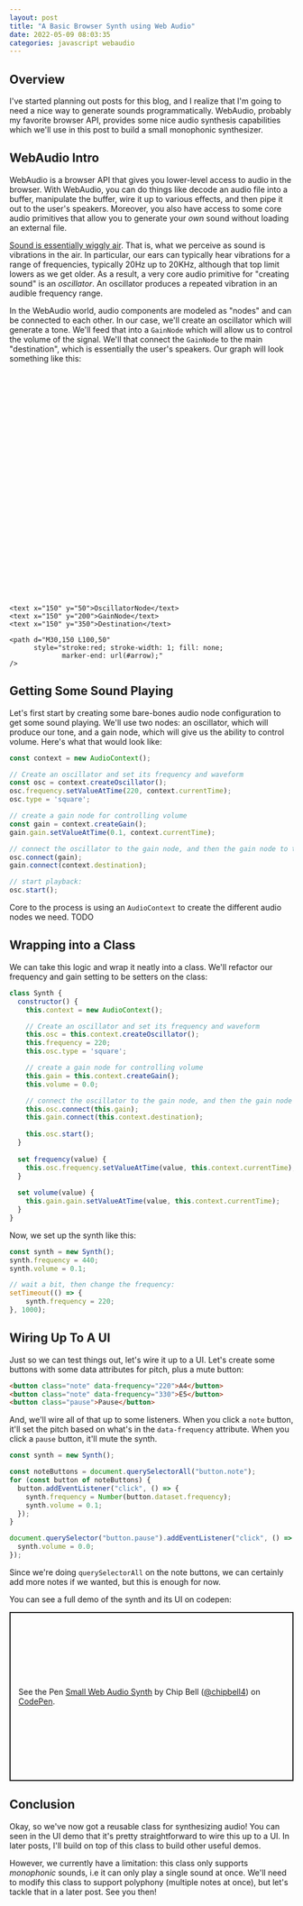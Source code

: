 ```yaml
---
layout: post
title: "A Basic Browser Synth using Web Audio"
date: 2022-05-09 08:03:35
categories: javascript webaudio
---
```


## Overview
I've started planning out posts for this blog, and I realize that I'm going to need a nice way to generate sounds programmatically.
WebAudio, probably my favorite browser API, provides some nice audio synthesis capabilities which we'll use in this post to build a small monophonic synthesizer.

## WebAudio Intro
WebAudio is a browser API that gives you lower-level access to audio in the browser.
With WebAudio, you can do things like decode an audio file into a buffer, manipulate the buffer, wire it up to various effects, and then pipe it out to the user's speakers.
Moreover, you also have access to some core audio primitives that allow you to generate your _own_ sound without loading an external file.

[Sound is essentially wiggly air](https://youtu.be/cdasn27lbgY?t=14).
That is, what we perceive as sound is vibrations in the air.
In particular, our ears can typically hear vibrations for a range of frequencies, typically 20Hz up to 20KHz, although that top limit lowers as we get older.
As a result, a very core audio primitive for "creating sound" is an _oscillator_.
An oscillator produces a repeated vibration in an audible frequency range.

In the WebAudio world, audio components are modeled as "nodes" and can be connected to each other.
In our case, we'll create an oscillator which will generate a tone.
We'll feed that into a `GainNode` which will allow us to control the volume of the signal.
We'll that connect the `GainNode` to the main "destination", which is essentially the user's speakers.
Our graph will look something like this:

<svg width="300" height="400" viewBox="0 0 300 400">
    <defs>
        <marker id="arrow" markerWidth="13" markerHeight="13" refx="2" refy="6" orient="auto">
            <path d="M2,2 L2,11 L10,6 L2,2" style="fill:red;" />
        </marker>
    </defs>
    <style>
      text {
        text-align: center;
        background: blue;
      }
    </style>

    <text x="150" y="50">OscillatorNode</text>
    <text x="150" y="200">GainNode</text>
    <text x="150" y="350">Destination</text>

    <path d="M30,150 L100,50"
          style="stroke:red; stroke-width: 1; fill: none;
                 marker-end: url(#arrow);"
    />
</svg>


## Getting Some Sound Playing
Let's first start by creating some bare-bones audio node configuration to get some sound playing.
We'll use two nodes: an oscillator, which will produce our tone, and a gain node, which will give us the ability to control volume.
Here's what that would look like:
```javascript
const context = new AudioContext();

// Create an oscillator and set its frequency and waveform
const osc = context.createOscillator();
osc.frequency.setValueAtTime(220, context.currentTime);
osc.type = 'square';

// create a gain node for controlling volume
const gain = context.createGain();
gain.gain.setValueAtTime(0.1, context.currentTime);

// connect the oscillator to the gain node, and then the gain node to the speakers
osc.connect(gain);
gain.connect(context.destination);

// start playback:
osc.start();
```

Core to the process is using an `AudioContext` to create the different audio nodes we need.
TODO

## Wrapping into a Class
We can take this logic and wrap it neatly into a class.
We'll refactor our frequency and gain setting to be setters on the class:
```javascript
class Synth {
  constructor() {
    this.context = new AudioContext();

    // Create an oscillator and set its frequency and waveform
    this.osc = this.context.createOscillator();
    this.frequency = 220;
    this.osc.type = 'square';

    // create a gain node for controlling volume
    this.gain = this.context.createGain();
    this.volume = 0.0;

    // connect the oscillator to the gain node, and then the gain node to the speakers
    this.osc.connect(this.gain);
    this.gain.connect(this.context.destination);
    
    this.osc.start();
  }
  
  set frequency(value) {
    this.osc.frequency.setValueAtTime(value, this.context.currentTime);
  }
  
  set volume(value) {
    this.gain.gain.setValueAtTime(value, this.context.currentTime);
  }
}
```

Now, we set up the synth like this:
```javascript
const synth = new Synth();
synth.frequency = 440;
synth.volume = 0.1;

// wait a bit, then change the frequency:
setTimeout(() => {
    synth.frequency = 220;
}, 1000);
```

## Wiring Up To A UI
Just so we can test things out, let's wire it up to a UI.
Let's create some buttons with some data attributes for pitch, plus a mute button:
```html
<button class="note" data-frequency="220">A4</button>
<button class="note" data-frequency="330">E5</button>
<button class="pause">Pause</button>
```

And, we'll wire all of that up to some listeners.
When you click a `note` button, it'll set the pitch based on what's in the `data-frequency` attribute.
When you click a `pause` button, it'll mute the synth.
```javascript
const synth = new Synth();

const noteButtons = document.querySelectorAll("button.note");
for (const button of noteButtons) {
  button.addEventListener("click", () => {
    synth.frequency = Number(button.dataset.frequency);
    synth.volume = 0.1;
  });
}

document.querySelector("button.pause").addEventListener("click", () => {
  synth.volume = 0.0;
});
```

Since we're doing `querySelectorAll` on the note buttons, we can certainly add more notes if we wanted, but this is enough for now.

You can see a full demo of the synth and its UI on codepen:

<p class="codepen" data-height="300" data-default-tab="js,result" data-slug-hash="QWQNyBR" data-user="chipbell4" style="height: 300px; box-sizing: border-box; display: flex; align-items: center; justify-content: center; border: 2px solid; margin: 1em 0; padding: 1em;">
  <span>See the Pen <a href="https://codepen.io/chipbell4/pen/QWQNyBR">
  Small Web Audio Synth</a> by Chip Bell (<a href="https://codepen.io/chipbell4">@chipbell4</a>)
  on <a href="https://codepen.io">CodePen</a>.</span>
</p>
<script async src="https://cpwebassets.codepen.io/assets/embed/ei.js"></script>

## Conclusion
Okay, so we've now got a reusable class for synthesizing audio!
You can seen in the UI demo that it's pretty straightforward to wire this up to a UI.
In later posts, I'll build on top of this class to build other useful demos.

However, we currently have a limitation: this class only supports _monophonic_ sounds, i.e it can only play a single sound at once.
We'll need to modify this class to support polyphony (multiple notes at once), but let's tackle that in a later post.
See you then!
